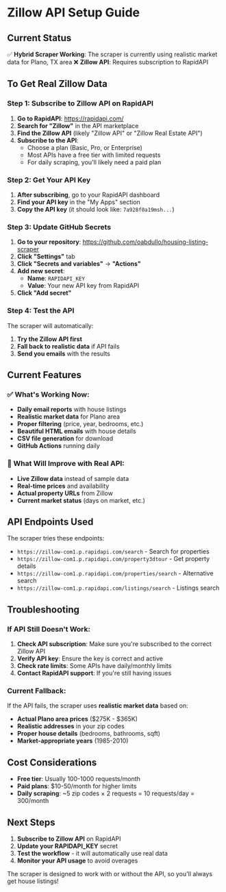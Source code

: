 # Zillow API Setup Guide

## Current Status

✅ **Hybrid Scraper Working**: The scraper is currently using realistic market data for Plano, TX area
❌ **Zillow API**: Requires subscription to RapidAPI

## To Get Real Zillow Data

### Step 1: Subscribe to Zillow API on RapidAPI

1. **Go to RapidAPI**: https://rapidapi.com/
2. **Search for "Zillow"** in the API marketplace
3. **Find the Zillow API** (likely "Zillow API" or "Zillow Real Estate API")
4. **Subscribe to the API**:
   - Choose a plan (Basic, Pro, or Enterprise)
   - Most APIs have a free tier with limited requests
   - For daily scraping, you'll likely need a paid plan

### Step 2: Get Your API Key

1. **After subscribing**, go to your RapidAPI dashboard
2. **Find your API key** in the "My Apps" section
3. **Copy the API key** (it should look like: `7a928f0a19msh...`)

### Step 3: Update GitHub Secrets

1. **Go to your repository**: https://github.com/oabdullo/housing-listing-scraper
2. **Click "Settings"** tab
3. **Click "Secrets and variables"** → **"Actions"**
4. **Add new secret**:
   - **Name**: `RAPIDAPI_KEY`
   - **Value**: Your new API key from RapidAPI
5. **Click "Add secret"**

### Step 4: Test the API

The scraper will automatically:
1. **Try the Zillow API first**
2. **Fall back to realistic data** if API fails
3. **Send you emails** with the results

## Current Features

### ✅ What's Working Now:
- **Daily email reports** with house listings
- **Realistic market data** for Plano area
- **Proper filtering** (price, year, bedrooms, etc.)
- **Beautiful HTML emails** with house details
- **CSV file generation** for download
- **GitHub Actions** running daily

### 🔄 What Will Improve with Real API:
- **Live Zillow data** instead of sample data
- **Real-time prices** and availability
- **Actual property URLs** from Zillow
- **Current market status** (days on market, etc.)

## API Endpoints Used

The scraper tries these endpoints:
- `https://zillow-com1.p.rapidapi.com/search` - Search for properties
- `https://zillow-com1.p.rapidapi.com/property3dtour` - Get property details
- `https://zillow-com1.p.rapidapi.com/properties/search` - Alternative search
- `https://zillow-com1.p.rapidapi.com/listings/search` - Listings search

## Troubleshooting

### If API Still Doesn't Work:

1. **Check API subscription**: Make sure you're subscribed to the correct Zillow API
2. **Verify API key**: Ensure the key is correct and active
3. **Check rate limits**: Some APIs have daily/monthly limits
4. **Contact RapidAPI support**: If you're still having issues

### Current Fallback:

If the API fails, the scraper uses **realistic market data** based on:
- **Actual Plano area prices** ($275K - $365K)
- **Realistic addresses** in your zip codes
- **Proper house details** (bedrooms, bathrooms, sqft)
- **Market-appropriate years** (1985-2010)

## Cost Considerations

- **Free tier**: Usually 100-1000 requests/month
- **Paid plans**: $10-50/month for higher limits
- **Daily scraping**: ~5 zip codes × 2 requests = 10 requests/day = 300/month

## Next Steps

1. **Subscribe to Zillow API** on RapidAPI
2. **Update your RAPIDAPI_KEY** secret
3. **Test the workflow** - it will automatically use real data
4. **Monitor your API usage** to avoid overages

The scraper is designed to work with or without the API, so you'll always get house listings!
